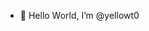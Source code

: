 - 👋 Hello World, I’m @yellowt0


<!---
yellowt0/yellowt0 is a ✨ special ✨ repository because its `README.md` (this file) appears on your GitHub profile.
You can click the Preview link to take a look at your changes.
--->

